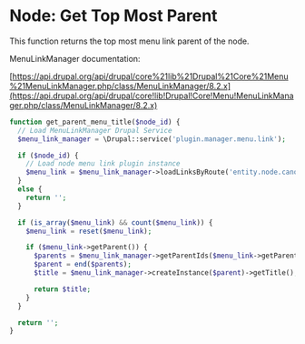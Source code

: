 # Node: Get Top Most Parent

This function returns the top most menu link parent of the node.

MenuLinkManager documentation:

[https://api.drupal.org/api/drupal/core%21lib%21Drupal%21Core%21Menu%21MenuLinkManager.php/class/MenuLinkManager/8.2.x](https://api.drupal.org/api/drupal/core!lib!Drupal!Core!Menu!MenuLinkManager.php/class/MenuLinkManager/8.2.x)

```php
function get_parent_menu_title($node_id) {
  // Load MenuLinkManager Drupal Service
  $menu_link_manager = \Drupal::service('plugin.manager.menu.link');

  if ($node_id) {
    // Load node menu link plugin instance
    $menu_link = $menu_link_manager->loadLinksByRoute('entity.node.canonical', array('node' => $node_id));
  }
  else {
    return '';
  }

  if (is_array($menu_link) && count($menu_link)) {
    $menu_link = reset($menu_link);

    if ($menu_link->getParent()) {
      $parents = $menu_link_manager->getParentIds($menu_link->getParent());
      $parent = end($parents);
      $title = $menu_link_manager->createInstance($parent)->getTitle();

      return $title;
    }
  }

  return '';
}
```

